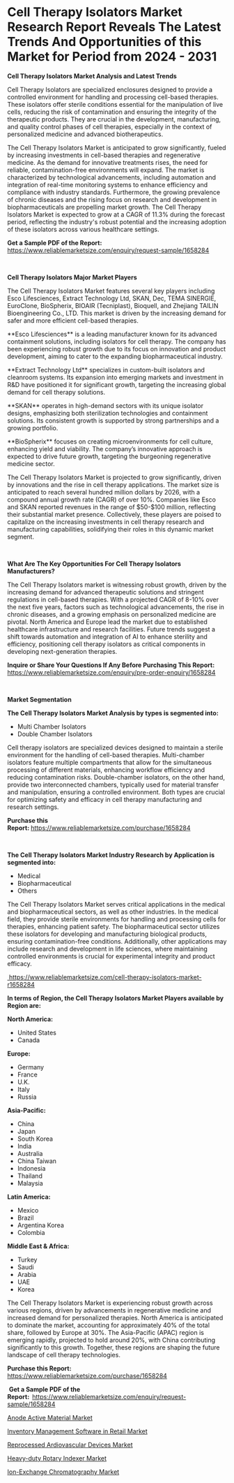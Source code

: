 <p><h1>Cell Therapy Isolators Market Research Report Reveals The Latest Trends And Opportunities of this Market for Period from 2024 - 2031</h1></p><p><strong>Cell Therapy Isolators Market Analysis and Latest Trends</strong></p>
<p><p>Cell Therapy Isolators are specialized enclosures designed to provide a controlled environment for handling and processing cell-based therapies. These isolators offer sterile conditions essential for the manipulation of live cells, reducing the risk of contamination and ensuring the integrity of the therapeutic products. They are crucial in the development, manufacturing, and quality control phases of cell therapies, especially in the context of personalized medicine and advanced biotherapeutics.</p><p>The Cell Therapy Isolators Market is anticipated to grow significantly, fueled by increasing investments in cell-based therapies and regenerative medicine. As the demand for innovative treatments rises, the need for reliable, contamination-free environments will expand. The market is characterized by technological advancements, including automation and integration of real-time monitoring systems to enhance efficiency and compliance with industry standards. Furthermore, the growing prevalence of chronic diseases and the rising focus on research and development in biopharmaceuticals are propelling market growth. The Cell Therapy Isolators Market is expected to grow at a CAGR of 11.3% during the forecast period, reflecting the industry's robust potential and the increasing adoption of these isolators across various healthcare settings.</p></p>
<p><strong>Get a Sample PDF of the Report:&nbsp;</strong> <a href="https://www.reliablemarketsize.com/enquiry/request-sample/1658284?utm_campaign=1175&utm_medium=2&utm_source=Github&utm_content=ia&utm_term=28092024&utm_id=cell-therapy-isolators">https://www.reliablemarketsize.com/enquiry/request-sample/1658284</a></p>
<p>&nbsp;</p>
<p><strong>Cell Therapy Isolators Major Market Players</strong></p>
<p><p>The Cell Therapy Isolators Market features several key players including Esco Lifesciences, Extract Technology Ltd, SKAN, Dec, TEMA SINERGIE, EuroClone, BioSpherix, BIOAIR (Tecniplast), Bioquell, and Zhejiang TAILIN Bioengineering Co., LTD. This market is driven by the increasing demand for safer and more efficient cell-based therapies.</p><p>**Esco Lifesciences** is a leading manufacturer known for its advanced containment solutions, including isolators for cell therapy. The company has been experiencing robust growth due to its focus on innovation and product development, aiming to cater to the expanding biopharmaceutical industry. </p><p>**Extract Technology Ltd** specializes in custom-built isolators and cleanroom systems. Its expansion into emerging markets and investment in R&D have positioned it for significant growth, targeting the increasing global demand for cell therapy solutions. </p><p>**SKAN** operates in high-demand sectors with its unique isolator designs, emphasizing both sterilization technologies and containment solutions. Its consistent growth is supported by strong partnerships and a growing portfolio.</p><p>**BioSpherix** focuses on creating microenvironments for cell culture, enhancing yield and viability. The company’s innovative approach is expected to drive future growth, targeting the burgeoning regenerative medicine sector.</p><p>The Cell Therapy Isolators Market is projected to grow significantly, driven by innovations and the rise in cell therapy applications. The market size is anticipated to reach several hundred million dollars by 2026, with a compound annual growth rate (CAGR) of over 10%. Companies like Esco and SKAN reported revenues in the range of $50-$100 million, reflecting their substantial market presence. Collectively, these players are poised to capitalize on the increasing investments in cell therapy research and manufacturing capabilities, solidifying their roles in this dynamic market segment.</p></p>
<p>&nbsp;</p>
<p><strong>What Are The Key Opportunities For Cell Therapy Isolators Manufacturers?</strong></p>
<p><p>The Cell Therapy Isolators market is witnessing robust growth, driven by the increasing demand for advanced therapeutic solutions and stringent regulations in cell-based therapies. With a projected CAGR of 8-10% over the next five years, factors such as technological advancements, the rise in chronic diseases, and a growing emphasis on personalized medicine are pivotal. North America and Europe lead the market due to established healthcare infrastructure and research facilities. Future trends suggest a shift towards automation and integration of AI to enhance sterility and efficiency, positioning cell therapy isolators as critical components in developing next-generation therapies.</p></p>
<p><strong>Inquire or Share Your Questions If Any Before Purchasing This Report:</strong> <a href="https://www.reliablemarketsize.com/enquiry/pre-order-enquiry/1658284?utm_campaign=1175&utm_medium=2&utm_source=Github&utm_content=ia&utm_term=28092024&utm_id=cell-therapy-isolators">https://www.reliablemarketsize.com/enquiry/pre-order-enquiry/1658284</a></p>
<p>&nbsp;</p>
<p><strong>Market Segmentation</strong></p>
<p><strong>The Cell Therapy Isolators Market Analysis by types is segmented into:</strong></p>
<p><ul><li>Multi Chamber Isolators</li><li>Double Chamber Isolators</li></ul></p>
<p><p>Cell therapy isolators are specialized devices designed to maintain a sterile environment for the handling of cell-based therapies. Multi-chamber isolators feature multiple compartments that allow for the simultaneous processing of different materials, enhancing workflow efficiency and reducing contamination risks. Double-chamber isolators, on the other hand, provide two interconnected chambers, typically used for material transfer and manipulation, ensuring a controlled environment. Both types are crucial for optimizing safety and efficacy in cell therapy manufacturing and research settings.</p></p>
<p><strong>Purchase this Report:&nbsp;</strong><a href="https://www.reliablemarketsize.com/purchase/1658284?utm_campaign=1175&utm_medium=2&utm_source=Github&utm_content=ia&utm_term=28092024&utm_id=cell-therapy-isolators">https://www.reliablemarketsize.com/purchase/1658284</a></p>
<p>&nbsp;</p>
<p><strong>The Cell Therapy Isolators Market Industry Research by Application is segmented into:</strong></p>
<p><ul><li>Medical</li><li>Biopharmaceutical</li><li>Others</li></ul></p>
<p><p>The Cell Therapy Isolators Market serves critical applications in the medical and biopharmaceutical sectors, as well as other industries. In the medical field, they provide sterile environments for handling and processing cells for therapies, enhancing patient safety. The biopharmaceutical sector utilizes these isolators for developing and manufacturing biological products, ensuring contamination-free conditions. Additionally, other applications may include research and development in life sciences, where maintaining controlled environments is crucial for experimental integrity and product efficacy.</p></p>
<p><a href="https://www.reliablemarketsize.com/cell-therapy-isolators-market-r1658284?utm_campaign=1175&utm_medium=2&utm_source=Github&utm_content=ia&utm_term=28092024&utm_id=cell-therapy-isolators">&nbsp;https://www.reliablemarketsize.com/cell-therapy-isolators-market-r1658284</a></p>
<p><strong>In terms of Region, the Cell Therapy Isolators Market Players available by Region are:</strong></p>
<p>
    <p> <strong> North America: </strong>
        <ul>
            <li>United States</li>
            <li>Canada</li>
        </ul>
        </p> 
    <p> <strong> Europe: </strong>
        <ul>
            <li>Germany</li>
            <li>France</li>
            <li>U.K.</li>
            <li>Italy</li>
            <li>Russia</li>
        </ul>
        </p> 
    <p> <strong> Asia-Pacific: </strong>
        <ul>
            <li>China</li>
            <li>Japan</li>
            <li>South Korea</li>
            <li>India</li>
            <li>Australia</li>
            <li>China Taiwan</li>
            <li>Indonesia</li>
            <li>Thailand</li>
            <li>Malaysia</li>
        </ul>
        </p> 
    <p> <strong> Latin America: </strong>
        <ul>
            <li>Mexico</li>
            <li>Brazil</li>
            <li>Argentina Korea</li>
            <li>Colombia</li>
        </ul>
        </p> 
    <p> <strong> Middle East & Africa: </strong>
        <ul>
            <li>Turkey</li>
            <li>Saudi</li>
            <li>Arabia</li>
            <li>UAE</li>
            <li>Korea</li>
        </ul>
    </p>
    </p>
<p><p>The Cell Therapy Isolators Market is experiencing robust growth across various regions, driven by advancements in regenerative medicine and increased demand for personalized therapies. North America is anticipated to dominate the market, accounting for approximately 40% of the total share, followed by Europe at 30%. The Asia-Pacific (APAC) region is emerging rapidly, projected to hold around 20%, with China contributing significantly to this growth. Together, these regions are shaping the future landscape of cell therapy technologies.</p></p>
<p><strong>Purchase this Report: </strong><a href="https://www.reliablemarketsize.com/purchase/1658284?utm_campaign=1175&utm_medium=2&utm_source=Github&utm_content=ia&utm_term=28092024&utm_id=cell-therapy-isolators">https://www.reliablemarketsize.com/purchase/1658284</a></p>
<p>&nbsp;<strong>Get a Sample PDF of the Report:&nbsp;&nbsp;</strong><a href="https://www.reliablemarketsize.com/enquiry/request-sample/1658284?utm_campaign=1175&utm_medium=2&utm_source=Github&utm_content=ia&utm_term=28092024&utm_id=cell-therapy-isolators">https://www.reliablemarketsize.com/enquiry/request-sample/1658284</a></p>
<p><strong></strong></p>
<p><p><a href="https://www.linkedin.com/pulse/anode-active-material-market-outlook-forecast-from-2024-2031-wqsfe?trackingId=%2FIKHQgU%2FTjqc1%2F%2FPQTpF5Q%3D%3D&utm_campaign=1175&utm_medium=2&utm_source=Github&utm_content=ia&utm_term=28092024&utm_id=cell-therapy-isolators">Anode Active Material Market</a></p><p><a href="https://issuu.com/reportprime-2/docs/inventory-management-software-in-re_7141eca3708f89?utm_campaign=1175&utm_medium=2&utm_source=Github&utm_content=ia&utm_term=28092024&utm_id=cell-therapy-isolators">Inventory Management Software in Retail Market</a></p><p><a href="https://github.com/nannyxbkho/Market-Research-Report-List-1/blob/main/reprocessed-ardiovascular-devices-market.md?utm_campaign=1175&utm_medium=2&utm_source=Github&utm_content=ia&utm_term=28092024&utm_id=cell-therapy-isolators">Reprocessed Ardiovascular Devices Market</a></p><p><a href="https://github.com/DorinaOsmani364/Market-Research-Report-List-1/blob/main/heavy-duty-rotary-indexer-market.md?utm_campaign=1175&utm_medium=2&utm_source=Github&utm_content=ia&utm_term=28092024&utm_id=cell-therapy-isolators">Heavy-duty Rotary Indexer Market</a></p><p><a href="https://issuu.com/reportprime-2/docs/ion-exchange-chromatography-market-_8beb2df8e8cb20?utm_campaign=1175&utm_medium=2&utm_source=Github&utm_content=ia&utm_term=28092024&utm_id=cell-therapy-isolators">Ion-Exchange Chromatography Market</a></p></p>